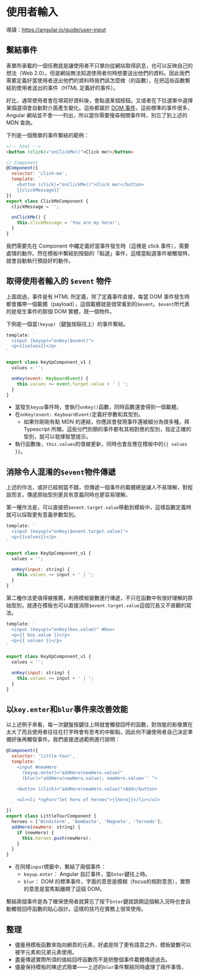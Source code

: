 # 使用者輸入
導讀：https://angular.io/guide/user-input

## 繫結事件
表單所承載的一個任務就是讓使用者不只單向從網站取得訊息，也可以反映自己的想法（Web 2.0）。但是網站無法知道使用者何時想要送出他們的資料。因此我們需要定義好當使用者送出他們的資料時我們該怎麼做（的函數），在把這些函數繫結到使用者送出的事件（HTML 定義好的事件）。

好比，通常使用者會在填寫好資料後，會點選某個按鈕。又或者在下拉選單中選擇某個選項會自動對介面產生變化。這些都屬於 [DOM 事件](https://developer.mozilla.org/en-US/docs/Web/Events)，這些標準的事件很多， Angular 網站並不會一一列出，所以當你需要搜尋相關事件時，別忘了到上述的 MDN 查詢。

下列是一個簡單的事件繫結的範例：
```html
<!-- html -->
<button (click)="onClickMe()">Click me!</button>
```

```js
// Component
@Component({
  selector: 'click-me',
  template: `
    <button (click)="onClickMe()">Click me!</button>
    {{clickMessage}}`
})
export class ClickMeComponent {
  clickMessage = '';

  onClickMe() {
    this.clickMessage = 'You are my hero!';
  }
}
```

我們需要先在 Component 中纖定義好當事件發生時（這裡是 click 事件），需要處理的動作。然在模板中繫結到按鈕的「點選」事件，這樣當點選事件被觸發時，就會自動執行預設好的動作。


## 取得使用者輸入的 `$event` 物件
上面說過，事件是有 HTML 所定義，除了定義事件直接，每當 DOM 事件發生時都會攜帶一個載體（payload），這個載體就是很常看到的`$event`。`$event`所代表的是發生事件的那個 DOM 實體，既一個物件。

下例是一個當`(keyup)`（鍵盤按鈕往上）的事件繫結。

```js
template: `
  <input (keyup)="onKey($event)">
  <p>{{values}}</p>
`

export class KeyUpComponent_v1 {
  values = '';

  onKey(event: KeyboardEvent) {
    this.values += event.target.value + ' | ';
  }
}
```

- 當發生`keyup`事件時，會執行`onKey()`函數，同時函數還會得到一個載體。
- 在`onKey(event: KeyboardEvent)`定義好參數和其型別。
  - 如果你剛剛有點 MDN 的連結，你應該會發現事件還被細分為很多種，拜 Typescript 所賜，這些分門別類的事件都有其相對應的型別，指定正確的型別，就可以發揮智慧提示。
- 執行函數後，`this.values`的值被更新，同時也會反應在模板中的`{{ values }}`。


## 消除令人混淆的`$event`物件傳遞
上述的作法，或許已經相當不錯，但傳遞一個事件的載體總是讓人不易理解，對程設而言，傳遞原始型別更具有意義同時也更容易理解。

第一種作法是，可以直接把`$event.target.value`移動到模板中，這樣函數定義時就可以採取更有意義參數型別。

```js
template: `
  <input (keyup)="onKey($event.target.value)">
  <p>{{values}}</p>
`

export class KeyUpComponent_v1 {
  values = '';

  onKey(input: string) {
    this.values += input + ' | ';
  }
}
```

第二種作法更值得被推薦，利用模板變數進行傳遞，不只在函數中有很好理解的原始型別，就連在模板也可以直接消除`$event.target.value`這個冗長又不直觀的寫法。

```js
template: `
  <input (keyup)="onKey(box.value)" #box>
  <p>{{ box.value }}</p>
  <p>{{ values }}</p>
`

export class KeyUpComponent_v1 {
  values = '';

  onKey(input: string) {
    this.values += input + ' | ';
  }
}
```


## 以`key.enter`和`blur`事件來改善效能
以上述例子來看，每一次鍵盤按鍵往上時就會觸發回呼的函數，對效能的影像實在太大了而且使用者往往在打字時會有思考的中斷點，因此何不讓使用者自己決定準備好後再觸發事件。我們直接透過範例進行說明：

```js
@Component({
  selector: 'little-tour',
  template: `
    <input #newHero
      (keyup.enter)="addHero(newHero.value)"
      (blur)="addHero(newHero.value); newHero.value='' ">

    <button (click)="addHero(newHero.value)">Add</button>

    <ul><li *ngFor="let hero of heroes">{{hero}}</li></ul>
  `
})
export class LittleTourComponent {
  heroes = ['Windstorm', 'Bombasto', 'Magneta', 'Tornado'];
  addHero(newHero: string) {
    if (newHero) {
      this.heroes.push(newHero);
    }
  }
}
```

- 在同樣`input`標籤中，繫結了兩個事件：
  - `keyup.enter`： Angular 自訂事件，當`Enter`鍵往上時。
  - `blur`： DOM 的標準事件，字面的意思是模糊（focus的相對意思），實際的意思是當焦點離開了這個 DOM。

繫結兩個事件是為了確保使用者就算忘了按下`Enter`鍵就跳開這個輸入況時也會自動觸發回呼函數的貼心設計。這樣的技巧在實務上很常使用。


## 整理
- 儘量用模板函數來指向網頁的元素，好處是除了更有語意之外，模板變數可以被字元素和兄弟元素使用。
- 盡量傳遞實際所須的值給回呼函數而不是把整個事件載體傳遞過去。
- 儘量保持模板的陳述式簡單——上述的`blur`事件繫結同時處理了兩件事情，
